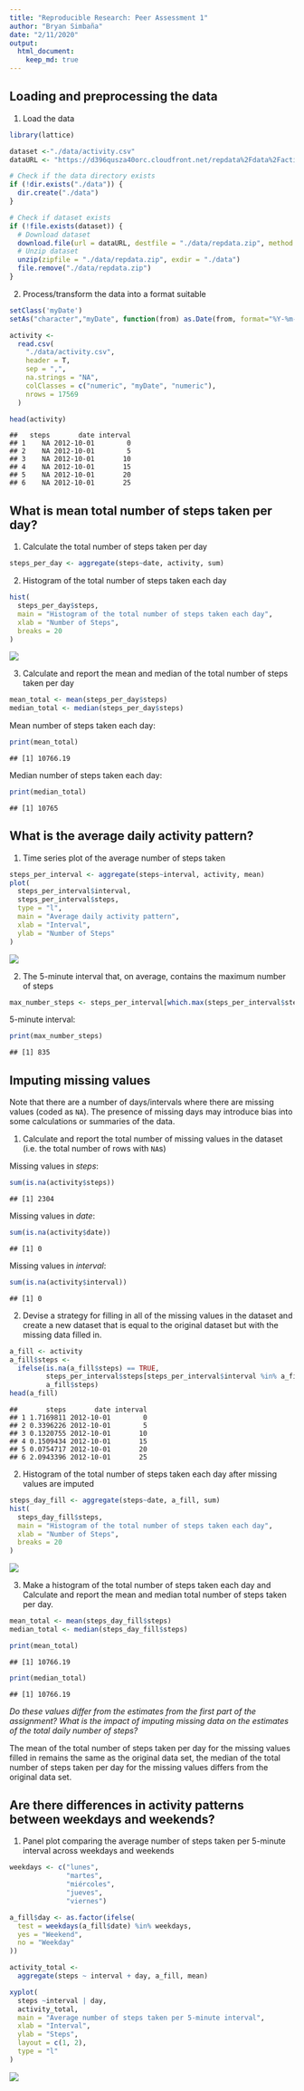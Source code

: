 ```yaml
---
title: "Reproducible Research: Peer Assessment 1"
author: "Bryan Simbaña"
date: "2/11/2020"
output: 
  html_document:
    keep_md: true
---
```


## **Loading and preprocessing the data**

1. Load the data


```r
library(lattice)
```



```r
dataset <-"./data/activity.csv"
dataURL <- "https://d396qusza40orc.cloudfront.net/repdata%2Fdata%2Factivity.zip"

# Check if the data directory exists
if (!dir.exists("./data")) {
  dir.create("./data")
}

# Check if dataset exists
if (!file.exists(dataset)) {
  # Download dataset
  download.file(url = dataURL, destfile = "./data/repdata.zip", method = "curl")
  # Unzip dataset
  unzip(zipfile = "./data/repdata.zip", exdir = "./data")
  file.remove("./data/repdata.zip")
}
```


2. Process/transform the data into a format suitable



```r
setClass('myDate')
setAs("character","myDate", function(from) as.Date(from, format="%Y-%m-%d"))

activity <-
  read.csv(
    "./data/activity.csv",
    header = T,
    sep = ",",
    na.strings = "NA",
    colClasses = c("numeric", "myDate", "numeric"),
    nrows = 17569
  )

head(activity)
```

```
##   steps       date interval
## 1    NA 2012-10-01        0
## 2    NA 2012-10-01        5
## 3    NA 2012-10-01       10
## 4    NA 2012-10-01       15
## 5    NA 2012-10-01       20
## 6    NA 2012-10-01       25
```



## **What is mean total number of steps taken per day?**


1. Calculate the total number of steps taken per day



```r
steps_per_day <- aggregate(steps~date, activity, sum)
```

2. Histogram of the total number of steps taken each day


```r
hist(
  steps_per_day$steps,
  main = "Histogram of the total number of steps taken each day",
  xlab = "Number of Steps",
  breaks = 20
)
```

![](PA1_template_files/figure-html/unnamed-chunk-5-1.png)<!-- -->

3. Calculate and report the mean and median of the total number of steps taken per day



```r
mean_total <- mean(steps_per_day$steps)
median_total <- median(steps_per_day$steps)
```

Mean number of steps taken each day:



```r
print(mean_total)
```

```
## [1] 10766.19
```


Median number of steps taken each day:


```r
print(median_total)
```

```
## [1] 10765
```

## **What is the average daily activity pattern?**

1. Time series plot of the average number of steps taken


```r
steps_per_interval <- aggregate(steps~interval, activity, mean)
plot(
  steps_per_interval$interval,
  steps_per_interval$steps,
  type = "l",
  main = "Average daily activity pattern",
  xlab = "Interval",
  ylab = "Number of Steps"
)
```

![](PA1_template_files/figure-html/unnamed-chunk-9-1.png)<!-- -->

2. The 5-minute interval that, on average, contains the maximum number of steps


```r
max_number_steps <- steps_per_interval[which.max(steps_per_interval$steps), 1]
```


5-minute interval:



```r
print(max_number_steps)
```

```
## [1] 835
```


## **Imputing missing values**

Note that there are a number of days/intervals where there are missing values (coded as `NA`). The presence of missing days may introduce bias into some calculations or summaries of the data.


1. Calculate and report the total number of missing values in the dataset (i.e. the total number of rows with `NA`s)


Missing values in *steps*:

```r
sum(is.na(activity$steps))
```

```
## [1] 2304
```

Missing values in *date*:



```r
sum(is.na(activity$date))
```

```
## [1] 0
```
Missing values in *interval*:



```r
sum(is.na(activity$interval))
```

```
## [1] 0
```

2. Devise a strategy for filling in all of the missing values in the dataset and create a new dataset that is equal to the original dataset but with the missing data filled in.


```r
a_fill <- activity
a_fill$steps <-
  ifelse(is.na(a_fill$steps) == TRUE,
         steps_per_interval$steps[steps_per_interval$interval %in% a_fill$interval],
         a_fill$steps)
head(a_fill)
```

```
##       steps       date interval
## 1 1.7169811 2012-10-01        0
## 2 0.3396226 2012-10-01        5
## 3 0.1320755 2012-10-01       10
## 4 0.1509434 2012-10-01       15
## 5 0.0754717 2012-10-01       20
## 6 2.0943396 2012-10-01       25
```


2. Histogram of the total number of steps taken each day after missing values are imputed


```r
steps_day_fill <- aggregate(steps~date, a_fill, sum)
hist(
  steps_day_fill$steps,
  main = "Histogram of the total number of steps taken each day",
  xlab = "Number of Steps",
  breaks = 20
)
```

![](PA1_template_files/figure-html/unnamed-chunk-16-1.png)<!-- -->

3. Make a histogram of the total number of steps taken each day and Calculate and report the mean and median total number of steps taken per day.



```r
mean_total <- mean(steps_day_fill$steps)
median_total <- median(steps_day_fill$steps)
```




```r
print(mean_total)
```

```
## [1] 10766.19
```


```r
print(median_total)
```

```
## [1] 10766.19
```

*Do these values differ from the estimates from the first part of the assignment? What is the impact of imputing missing data on the estimates of the total daily number of steps?*

The mean of the total number of steps taken per day for the missing values filled in remains the same as the original data set, the median of the total number of steps taken per day for the missing values differs from the original data set.


## Are there differences in activity patterns between weekdays and weekends?

1. Panel plot comparing the average number of steps taken per 5-minute interval across weekdays and weekends



```r
weekdays <- c("lunes",
              "martes",
              "miércoles",
              "jueves",
              "viernes")

a_fill$day <- as.factor(ifelse(
  test = weekdays(a_fill$date) %in% weekdays, 
  yes = "Weekend",
  no = "Weekday"
))

activity_total <-
  aggregate(steps ~ interval + day, a_fill, mean)

xyplot(
  steps ~interval | day,
  activity_total,
  main = "Average number of steps taken per 5-minute interval",
  xlab = "Interval",
  ylab = "Steps",
  layout = c(1, 2),
  type = "l"
)
```

![](PA1_template_files/figure-html/unnamed-chunk-20-1.png)<!-- -->
